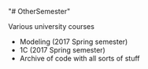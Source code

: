 "# OtherSemester" 

Various university courses
- Modeling (2017 Spring semester)
- 1C (2017 Spring semester)
- Archive of code with all sorts of stuff
